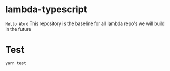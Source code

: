 # lambda-typescript

`Hello Word` This repository is the baseline for all lambda repo's we will build in the future

# Test

`yarn test`
